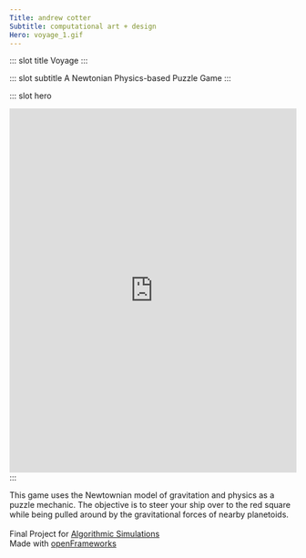 ```yaml
---
Title: andrew cotter
Subtitle: computational art + design
Hero: voyage_1.gif
---
```


::: slot title
Voyage
:::

::: slot subtitle
A Newtonian Physics-based Puzzle Game
:::

::: slot hero
<div class="hero-content"
    padding="50% 0 0 0" postion="relative">
    <!-- <video style="width:50% padding:50% 0 0 0" controls>
        <source src="../.vuepress/public/images/TheWishingForest.mp4" type="video/mp4">
        Your browser does not support the video tag.
    </video> -->
    <iframe title="vimeo-player" src="https://player.vimeo.com/video/197938614" width="100%" height="640" frameborder="0" allowfullscreen></iframe>
</div>
:::

This game uses the Newtownian model of gravitation and physics as a puzzle mechanic. The objective is to steer your ship over to the red square while being pulled around by the gravitational forces of nearby planetoids.
<br><br>
Final Project for [Algorithmic Simulations](https://github.com/reginaflores/AlgoSims2016)
<br>
Made with [openFrameworks](https://openframeworks.cc/)